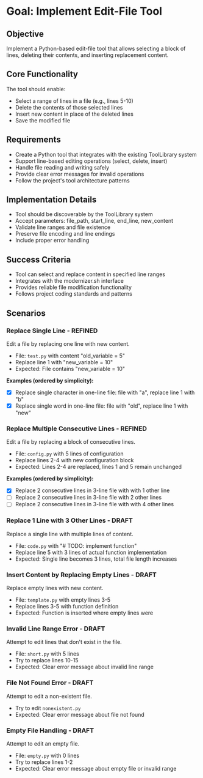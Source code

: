 # Goal: Implement Edit-File Tool

## Objective
Implement a Python-based edit-file tool that allows selecting a block of lines, deleting their contents, and inserting replacement content.

## Core Functionality
The tool should enable:
- Select a range of lines in a file (e.g., lines 5-10)
- Delete the contents of those selected lines
- Insert new content in place of the deleted lines
- Save the modified file

## Requirements
- Create a Python tool that integrates with the existing ToolLibrary system
- Support line-based editing operations (select, delete, insert)
- Handle file reading and writing safely
- Provide clear error messages for invalid operations
- Follow the project's tool architecture patterns

## Implementation Details
- Tool should be discoverable by the ToolLibrary system
- Accept parameters: file_path, start_line, end_line, new_content
- Validate line ranges and file existence
- Preserve file encoding and line endings
- Include proper error handling

## Success Criteria
- Tool can select and replace content in specified line ranges
- Integrates with the modernizer.sh interface
- Provides reliable file modification functionality
- Follows project coding standards and patterns

## Scenarios

### Replace Single Line - REFINED
Edit a file by replacing one line with new content.
- File: `test.py` with content "old_variable = 5"
- Replace line 1 with "new_variable = 10"
- Expected: File contains "new_variable = 10"

**Examples (ordered by simplicity):**
- [x] Replace single character in one-line file: file with "a", replace line 1 with "b"
- [x] Replace single word in one-line file: file with "old", replace line 1 with "new"

### Replace Multiple Consecutive Lines - REFINED
Edit a file by replacing a block of consecutive lines.
- File: `config.py` with 5 lines of configuration
- Replace lines 2-4 with new configuration block
- Expected: Lines 2-4 are replaced, lines 1 and 5 remain unchanged

**Examples (ordered by simplicity):**
- [x] Replace 2 consecutive lines in 3-line file with with 1 other line
- [ ] Replace 2 consecutive lines in 3-line file with 2 other lines
- [ ] Replace 2 consecutive lines in 3-line file with with 4 other lines

### Replace 1 Line with 3 Other Lines - DRAFT
Replace a single line with multiple lines of content.
- File: `code.py` with "# TODO: implement function"
- Replace line 5 with 3 lines of actual function implementation
- Expected: Single line becomes 3 lines, total file length increases

### Insert Content by Replacing Empty Lines - DRAFT
Replace empty lines with new content.
- File: `template.py` with empty lines 3-5
- Replace lines 3-5 with function definition
- Expected: Function is inserted where empty lines were

### Invalid Line Range Error - DRAFT
Attempt to edit lines that don't exist in the file.
- File: `short.py` with 5 lines
- Try to replace lines 10-15
- Expected: Clear error message about invalid line range

### File Not Found Error - DRAFT
Attempt to edit a non-existent file.
- Try to edit `nonexistent.py`
- Expected: Clear error message about file not found

### Empty File Handling - DRAFT
Attempt to edit an empty file.
- File: `empty.py` with 0 lines
- Try to replace lines 1-2
- Expected: Clear error message about empty file or invalid range